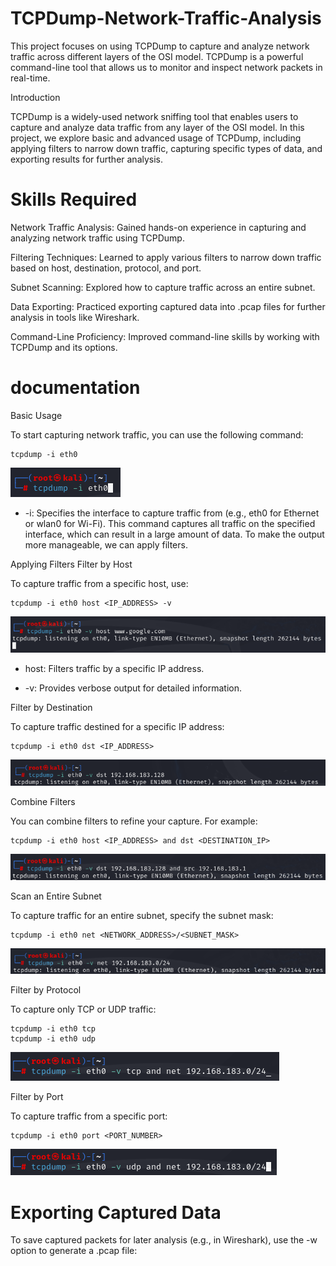 # TCPDump-Network-Traffic-Analysis
This project focuses on using TCPDump to capture and analyze network traffic across different layers of the OSI model. TCPDump is a powerful command-line tool that allows us to monitor and inspect network packets in real-time.

Introduction

TCPDump is a widely-used network sniffing tool that enables users to capture and analyze data traffic from any layer of the OSI model. In this project, we explore basic and advanced usage of TCPDump, including applying filters to narrow down traffic, capturing specific types of data, and exporting results for further analysis.

# Skills Required
Network Traffic Analysis: Gained hands-on experience in capturing and analyzing network traffic using TCPDump.

Filtering Techniques: Learned to apply various filters to narrow down traffic based on host, destination, protocol, and port.

Subnet Scanning: Explored how to capture traffic across an entire subnet.

Data Exporting: Practiced exporting captured data into .pcap files for further analysis in tools like Wireshark.

Command-Line Proficiency: Improved command-line skills by working with TCPDump and its options.

# documentation
Basic Usage

To start capturing network traffic, you can use the following command:
```
tcpdump -i eth0
```
![image alt](https://github.com/KRakeshkumar0011/TCPDump-Network-Traffic-Analysis/blob/main/images/1.png?raw=true)

* -i: Specifies the interface to capture traffic from (e.g., eth0 for Ethernet or wlan0 for Wi-Fi).
This command captures all traffic on the specified interface, which can result in a large amount of data. To make the output more manageable, we can apply filters.

Applying Filters
Filter by Host

To capture traffic from a specific host, use:
```
tcpdump -i eth0 host <IP_ADDRESS> -v
```
![image alt](https://github.com/KRakeshkumar0011/TCPDump-Network-Traffic-Analysis/blob/main/images/2.png)

* host: Filters traffic by a specific IP address.

* -v: Provides verbose output for detailed information.

Filter by Destination

To capture traffic destined for a specific IP address:
```
tcpdump -i eth0 dst <IP_ADDRESS>
```
![image alt](https://github.com/KRakeshkumar0011/TCPDump-Network-Traffic-Analysis/blob/main/images/3.png)

Combine Filters

You can combine filters to refine your capture. For example:
```
tcpdump -i eth0 host <IP_ADDRESS> and dst <DESTINATION_IP>
```
![image alt](https://github.com/KRakeshkumar0011/TCPDump-Network-Traffic-Analysis/blob/main/images/4.png)

Scan an Entire Subnet

To capture traffic for an entire subnet, specify the subnet mask:
```
tcpdump -i eth0 net <NETWORK_ADDRESS>/<SUBNET_MASK>
```
![image alt](https://github.com/KRakeshkumar0011/TCPDump-Network-Traffic-Analysis/blob/main/images/5.png)

Filter by Protocol

To capture only TCP or UDP traffic:
```
tcpdump -i eth0 tcp
tcpdump -i eth0 udp
```
![image alt](https://github.com/KRakeshkumar0011/TCPDump-Network-Traffic-Analysis/blob/main/images/6.png)

Filter by Port

To capture traffic from a specific port:
```
tcpdump -i eth0 port <PORT_NUMBER>
```
![image alt](https://github.com/KRakeshkumar0011/TCPDump-Network-Traffic-Analysis/blob/main/images/7.png)

# Exporting Captured Data
To save captured packets for later analysis (e.g., in Wireshark), use the -w option to generate a .pcap file:

